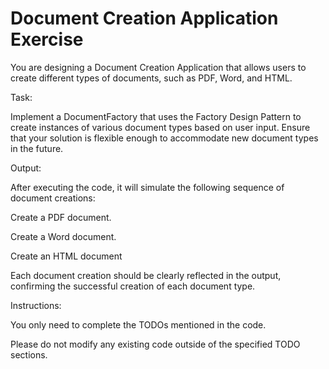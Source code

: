 # Document Creation Application Exercise
You are designing a Document Creation Application that allows users to create different types of documents, such as PDF, Word, and HTML.



Task:

Implement a DocumentFactory that uses the Factory Design Pattern to create instances of various document types based on user input. Ensure that your solution is flexible enough to accommodate new document types in the future.



Output:

After executing the code, it will simulate the following sequence of document creations:

Create a PDF document.

Create a Word document.

Create an HTML document

Each document creation should be clearly reflected in the output, confirming the successful creation of each document type.



Instructions:

You only need to complete the TODOs mentioned in the code.

Please do not modify any existing code outside of the specified TODO sections.